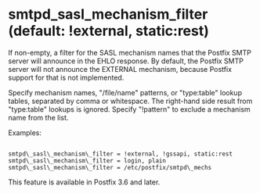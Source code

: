 # smtpd_sasl_mechanism_filter (default: !external, static:rest)
 If non-empty, a filter for the SASL mechanism names that the
Postfix SMTP server will announce in the EHLO response. By default,
the Postfix SMTP server will not announce the EXTERNAL mechanism,
because Postfix support for that is not implemented. 


 Specify mechanism names, "/file/name" patterns, or "type:table"
lookup tables, separated by comma or whitespace. The right-hand
side result from "type:table" lookups is ignored. Specify "!pattern"
to exclude a mechanism name from the list. 



Examples:




```

smtpd\_sasl\_mechanism\_filter = !external, !gssapi, static:rest
smtpd\_sasl\_mechanism\_filter = login, plain
smtpd\_sasl\_mechanism\_filter = /etc/postfix/smtpd\_mechs

```

 This feature is available in Postfix 3.6 and later. 


